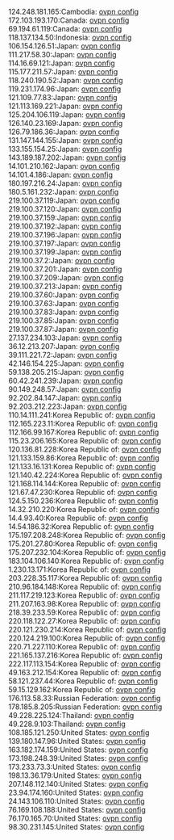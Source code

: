 124.248.181.165:Cambodia: [ovpn config](vpn/124_248_181_165.ovpn)  
172.103.193.170:Canada: [ovpn config](vpn/172_103_193_170.ovpn)  
69.194.61.119:Canada: [ovpn config](vpn/69_194_61_119.ovpn)  
118.137.134.50:Indonesia: [ovpn config](vpn/118_137_134_50.ovpn)  
106.154.126.51:Japan: [ovpn config](vpn/106_154_126_51.ovpn)  
111.217.58.30:Japan: [ovpn config](vpn/111_217_58_30.ovpn)  
114.16.69.121:Japan: [ovpn config](vpn/114_16_69_121.ovpn)  
115.177.211.57:Japan: [ovpn config](vpn/115_177_211_57.ovpn)  
118.240.190.52:Japan: [ovpn config](vpn/118_240_190_52.ovpn)  
119.231.174.96:Japan: [ovpn config](vpn/119_231_174_96.ovpn)  
121.109.77.83:Japan: [ovpn config](vpn/121_109_77_83.ovpn)  
121.113.169.221:Japan: [ovpn config](vpn/121_113_169_221.ovpn)  
125.204.106.119:Japan: [ovpn config](vpn/125_204_106_119.ovpn)  
126.140.23.169:Japan: [ovpn config](vpn/126_140_23_169.ovpn)  
126.79.186.36:Japan: [ovpn config](vpn/126_79_186_36.ovpn)  
131.147.144.155:Japan: [ovpn config](vpn/131_147_144_155.ovpn)  
133.155.154.25:Japan: [ovpn config](vpn/133_155_154_25.ovpn)  
143.189.187.202:Japan: [ovpn config](vpn/143_189_187_202.ovpn)  
14.101.210.162:Japan: [ovpn config](vpn/14_101_210_162.ovpn)  
14.101.4.186:Japan: [ovpn config](vpn/14_101_4_186.ovpn)  
180.197.216.24:Japan: [ovpn config](vpn/180_197_216_24.ovpn)  
180.5.161.232:Japan: [ovpn config](vpn/180_5_161_232.ovpn)  
219.100.37.119:Japan: [ovpn config](vpn/219_100_37_119.ovpn)  
219.100.37.120:Japan: [ovpn config](vpn/219_100_37_120.ovpn)  
219.100.37.159:Japan: [ovpn config](vpn/219_100_37_159.ovpn)  
219.100.37.192:Japan: [ovpn config](vpn/219_100_37_192.ovpn)  
219.100.37.196:Japan: [ovpn config](vpn/219_100_37_196.ovpn)  
219.100.37.197:Japan: [ovpn config](vpn/219_100_37_197.ovpn)  
219.100.37.199:Japan: [ovpn config](vpn/219_100_37_199.ovpn)  
219.100.37.2:Japan: [ovpn config](vpn/219_100_37_2.ovpn)  
219.100.37.201:Japan: [ovpn config](vpn/219_100_37_201.ovpn)  
219.100.37.209:Japan: [ovpn config](vpn/219_100_37_209.ovpn)  
219.100.37.213:Japan: [ovpn config](vpn/219_100_37_213.ovpn)  
219.100.37.60:Japan: [ovpn config](vpn/219_100_37_60.ovpn)  
219.100.37.63:Japan: [ovpn config](vpn/219_100_37_63.ovpn)  
219.100.37.83:Japan: [ovpn config](vpn/219_100_37_83.ovpn)  
219.100.37.85:Japan: [ovpn config](vpn/219_100_37_85.ovpn)  
219.100.37.87:Japan: [ovpn config](vpn/219_100_37_87.ovpn)  
27.137.234.103:Japan: [ovpn config](vpn/27_137_234_103.ovpn)  
36.12.213.207:Japan: [ovpn config](vpn/36_12_213_207.ovpn)  
39.111.221.72:Japan: [ovpn config](vpn/39_111_221_72.ovpn)  
42.146.154.225:Japan: [ovpn config](vpn/42_146_154_225.ovpn)  
59.138.205.215:Japan: [ovpn config](vpn/59_138_205_215.ovpn)  
60.42.241.239:Japan: [ovpn config](vpn/60_42_241_239.ovpn)  
90.149.248.57:Japan: [ovpn config](vpn/90_149_248_57.ovpn)  
92.202.84.147:Japan: [ovpn config](vpn/92_202_84_147.ovpn)  
92.203.212.223:Japan: [ovpn config](vpn/92_203_212_223.ovpn)  
110.14.111.241:Korea Republic of: [ovpn config](vpn/110_14_111_241.ovpn)  
112.165.223.11:Korea Republic of: [ovpn config](vpn/112_165_223_11.ovpn)  
112.166.99.167:Korea Republic of: [ovpn config](vpn/112_166_99_167.ovpn)  
115.23.206.165:Korea Republic of: [ovpn config](vpn/115_23_206_165.ovpn)  
120.136.81.228:Korea Republic of: [ovpn config](vpn/120_136_81_228.ovpn)  
121.133.159.86:Korea Republic of: [ovpn config](vpn/121_133_159_86.ovpn)  
121.133.16.131:Korea Republic of: [ovpn config](vpn/121_133_16_131.ovpn)  
121.140.42.224:Korea Republic of: [ovpn config](vpn/121_140_42_224.ovpn)  
121.168.114.144:Korea Republic of: [ovpn config](vpn/121_168_114_144.ovpn)  
121.67.47.230:Korea Republic of: [ovpn config](vpn/121_67_47_230.ovpn)  
124.5.150.236:Korea Republic of: [ovpn config](vpn/124_5_150_236.ovpn)  
14.32.210.220:Korea Republic of: [ovpn config](vpn/14_32_210_220.ovpn)  
14.4.93.40:Korea Republic of: [ovpn config](vpn/14_4_93_40.ovpn)  
14.54.186.32:Korea Republic of: [ovpn config](vpn/14_54_186_32.ovpn)  
175.197.208.248:Korea Republic of: [ovpn config](vpn/175_197_208_248.ovpn)  
175.201.27.80:Korea Republic of: [ovpn config](vpn/175_201_27_80.ovpn)  
175.207.232.104:Korea Republic of: [ovpn config](vpn/175_207_232_104.ovpn)  
183.104.106.140:Korea Republic of: [ovpn config](vpn/183_104_106_140.ovpn)  
1.230.13.171:Korea Republic of: [ovpn config](vpn/1_230_13_171.ovpn)  
203.228.35.117:Korea Republic of: [ovpn config](vpn/203_228_35_117.ovpn)  
210.96.184.148:Korea Republic of: [ovpn config](vpn/210_96_184_148.ovpn)  
211.117.219.123:Korea Republic of: [ovpn config](vpn/211_117_219_123.ovpn)  
211.207.163.98:Korea Republic of: [ovpn config](vpn/211_207_163_98.ovpn)  
218.39.233.59:Korea Republic of: [ovpn config](vpn/218_39_233_59.ovpn)  
220.118.122.27:Korea Republic of: [ovpn config](vpn/220_118_122_27.ovpn)  
220.121.230.214:Korea Republic of: [ovpn config](vpn/220_121_230_214.ovpn)  
220.124.219.100:Korea Republic of: [ovpn config](vpn/220_124_219_100.ovpn)  
220.71.227.110:Korea Republic of: [ovpn config](vpn/220_71_227_110.ovpn)  
221.165.137.216:Korea Republic of: [ovpn config](vpn/221_165_137_216.ovpn)  
222.117.113.154:Korea Republic of: [ovpn config](vpn/222_117_113_154.ovpn)  
49.163.212.154:Korea Republic of: [ovpn config](vpn/49_163_212_154.ovpn)  
58.121.237.44:Korea Republic of: [ovpn config](vpn/58_121_237_44.ovpn)  
59.15.129.162:Korea Republic of: [ovpn config](vpn/59_15_129_162.ovpn)  
176.113.58.33:Russian Federation: [ovpn config](vpn/176_113_58_33.ovpn)  
178.185.8.205:Russian Federation: [ovpn config](vpn/178_185_8_205.ovpn)  
49.228.225.124:Thailand: [ovpn config](vpn/49_228_225_124.ovpn)  
49.228.9.103:Thailand: [ovpn config](vpn/49_228_9_103.ovpn)  
108.185.121.250:United States: [ovpn config](vpn/108_185_121_250.ovpn)  
139.180.147.96:United States: [ovpn config](vpn/139_180_147_96.ovpn)  
163.182.174.159:United States: [ovpn config](vpn/163_182_174_159.ovpn)  
173.198.248.39:United States: [ovpn config](vpn/173_198_248_39.ovpn)  
173.233.73.3:United States: [ovpn config](vpn/173_233_73_3.ovpn)  
198.13.36.179:United States: [ovpn config](vpn/198_13_36_179.ovpn)  
207.148.112.140:United States: [ovpn config](vpn/207_148_112_140.ovpn)  
23.94.174.160:United States: [ovpn config](vpn/23_94_174_160.ovpn)  
24.143.106.110:United States: [ovpn config](vpn/24_143_106_110.ovpn)  
76.169.108.188:United States: [ovpn config](vpn/76_169_108_188.ovpn)  
76.170.165.70:United States: [ovpn config](vpn/76_170_165_70.ovpn)  
98.30.231.145:United States: [ovpn config](vpn/98_30_231_145.ovpn)  
